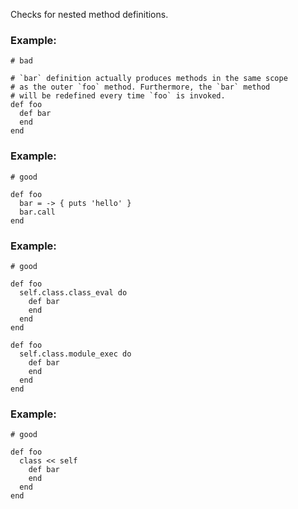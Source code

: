 Checks for nested method definitions.

### Example:

    # bad

    # `bar` definition actually produces methods in the same scope
    # as the outer `foo` method. Furthermore, the `bar` method
    # will be redefined every time `foo` is invoked.
    def foo
      def bar
      end
    end

### Example:

    # good

    def foo
      bar = -> { puts 'hello' }
      bar.call
    end

### Example:

    # good

    def foo
      self.class.class_eval do
        def bar
        end
      end
    end

    def foo
      self.class.module_exec do
        def bar
        end
      end
    end

### Example:

    # good

    def foo
      class << self
        def bar
        end
      end
    end